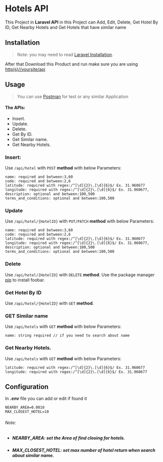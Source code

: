 # Hotels API

This Project in **Laravel API** in this Project can Add, Edit, Delete, Get Hotel By ID, Get Nearby Hotels and Get Hotels that have similar name

## Installation

> Note: you may need to read [Laravel Installation](https://laravel.com/docs/5.8#installation).

After that Download this Product and run make sure you are using [http(s)//yoursite/api](http(s)//yoursite/api)


## Usage
> You can use [Postman](https://www.getpostman.com/) for test or any similar Application

#### The APIs:
* Insert.
* Update.
* Delete.
* Get By ID.
* Get Similar name.
* Get Nearby Hotels.


### Insert:
Use `/api/hotel` with `POST` **method** with below Parameters:
```
name: required and between:3,60
code: required and between:2,6
latitude: required with regex:/^[\d]{2}\.[\d]{6}$/ Ex. 31.960677
longitude: required with regex:/^[\d]{2}\.[\d]{6}$/ Ex. 31.960677,
description: optional and between:100,500
terms_and_conditions: optional and between:100,500
```

### Update
Use `/api/hotel/{HotelID}` with `PUT/PATCH` **method** with below Parameters:
```
name: required and between:3,60
code: required and between:2,6
latitude: required with regex:/^[\d]{2}\.[\d]{6}$/ Ex. 31.960677
longitude: required with regex:/^[\d]{2}\.[\d]{6}$/ Ex. 31.960677,
description: optional and between:100,500
terms_and_conditions: optional and between:100,500
```

### Delete
Use `/api/hotel/{HotelID}` with `DELETE` **method**.
Use the package manager [pip](https://pip.pypa.io/en/stable/) to install foobar.

### Get Hotel By ID
Use `/api/hotel/{HotelID}` with `GET` **method**.

### GET Similar name
Use `/api/hotels` with `GET` **method** with below Parameters:
```
name: string required // if you need to search about name
```

### Get Nearby Hotels.
Use `/api/hotels` with `GET` **method** with below Parameters:
```
latitude: required with regex:/^[\d]{2}\.[\d]{6}$/ Ex. 31.960677
longitude: required with regex:/^[\d]{2}\.[\d]{6}$/ Ex. 31.960677
```

## Configuration
In ***.env*** file you can add or edit if found it
```
NEARBY_AREA=0.0010
MAX_CLOSEST_HOTEL=10
```
###### Note: 
* ##### NEARBY_AREA: set the Area of find closing for hotels.
* ##### MAX_CLOSEST_HOTEL: set max number of hotel return when search about similar name.